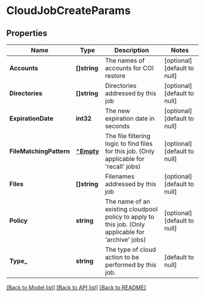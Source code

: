 # CloudJobCreateParams

## Properties
Name | Type | Description | Notes
------------ | ------------- | ------------- | -------------
**Accounts** | **[]string** | The names of accounts for COI restore | [optional] [default to null]
**Directories** | **[]string** | Directories addressed by this job | [optional] [default to null]
**ExpirationDate** | **int32** | The new expiration date in seconds | [optional] [default to null]
**FileMatchingPattern** | [***Empty**](Empty.md) | The file filtering logic to find files for this job. (Only applicable for &#39;recall&#39; jobs) | [optional] [default to null]
**Files** | **[]string** | Filenames addressed by this job | [optional] [default to null]
**Policy** | **string** | The name of an existing cloudpool policy to apply to this job. (Only applicable for &#39;archive&#39; jobs) | [optional] [default to null]
**Type_** | **string** | The type of cloud action to be performed by this job. | [default to null]

[[Back to Model list]](../README.md#documentation-for-models) [[Back to API list]](../README.md#documentation-for-api-endpoints) [[Back to README]](../README.md)


